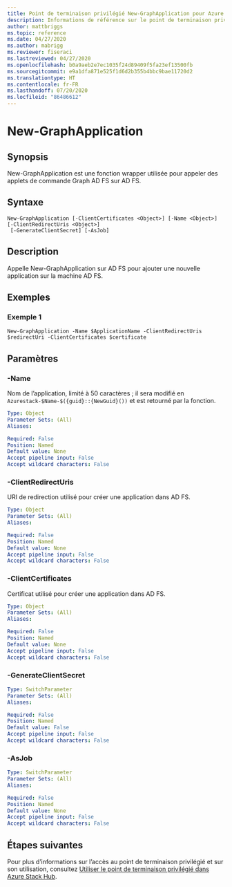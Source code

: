 ```yaml
---
title: Point de terminaison privilégié New-GraphApplication pour Azure Stack Hub
description: Informations de référence sur le point de terminaison privilégié Azure Stack PowerShell - New-GraphApplication
author: mattbriggs
ms.topic: reference
ms.date: 04/27/2020
ms.author: mabrigg
ms.reviewer: fiseraci
ms.lastreviewed: 04/27/2020
ms.openlocfilehash: b0a9aeb2e7ec1035f24d89409f5fa23ef13500fb
ms.sourcegitcommit: e9a1dfa871e525f1d6d2b355b4bbc9bae11720d2
ms.translationtype: HT
ms.contentlocale: fr-FR
ms.lasthandoff: 07/20/2020
ms.locfileid: "86486612"
---
```

# <a name="new-graphapplication"></a>New-GraphApplication

## <a name="synopsis"></a>Synopsis
New-GraphApplication est une fonction wrapper utilisée pour appeler des applets de commande Graph AD FS sur AD FS.

## <a name="syntax"></a>Syntaxe

```
New-GraphApplication [-ClientCertificates <Object>] [-Name <Object>] [-ClientRedirectUris <Object>]
 [-GenerateClientSecret] [-AsJob]
```

## <a name="description"></a>Description
Appelle New-GraphApplication sur AD FS pour ajouter une nouvelle application sur la machine AD FS.

## <a name="examples"></a>Exemples

### <a name="example-1"></a>Exemple 1
```
New-GraphApplication -Name $ApplicationName -ClientRedirectUris $redirectUri -ClientCertificates $certificate
```

## <a name="parameters"></a>Paramètres

### <a name="-name"></a>-Name
Nom de l’application, limité à 50 caractères ; il sera modifié en `Azurestack-$Name-$({guid}::{NewGuid}())` et est retourné par la fonction.

```yaml
Type: Object
Parameter Sets: (All)
Aliases:

Required: False
Position: Named
Default value: None
Accept pipeline input: False
Accept wildcard characters: False
```

### <a name="-clientredirecturis"></a>-ClientRedirectUris
URI de redirection utilisé pour créer une application dans AD FS.

```yaml
Type: Object
Parameter Sets: (All)
Aliases:

Required: False
Position: Named
Default value: None
Accept pipeline input: False
Accept wildcard characters: False
```

### <a name="-clientcertificates"></a>-ClientCertificates
Certificat utilisé pour créer une application dans AD FS.

```yaml
Type: Object
Parameter Sets: (All)
Aliases:

Required: False
Position: Named
Default value: None
Accept pipeline input: False
Accept wildcard characters: False
```

### <a name="-generateclientsecret"></a>-GenerateClientSecret
 

```yaml
Type: SwitchParameter
Parameter Sets: (All)
Aliases:

Required: False
Position: Named
Default value: False
Accept pipeline input: False
Accept wildcard characters: False
```

### <a name="-asjob"></a>-AsJob


```yaml
Type: SwitchParameter
Parameter Sets: (All)
Aliases:

Required: False
Position: Named
Default value: None
Accept pipeline input: False
Accept wildcard characters: False
```

## <a name="next-steps"></a>Étapes suivantes

Pour plus d’informations sur l’accès au point de terminaison privilégié et sur son utilisation, consultez [Utiliser le point de terminaison privilégié dans Azure Stack Hub](../../operator/azure-stack-privileged-endpoint.md).
